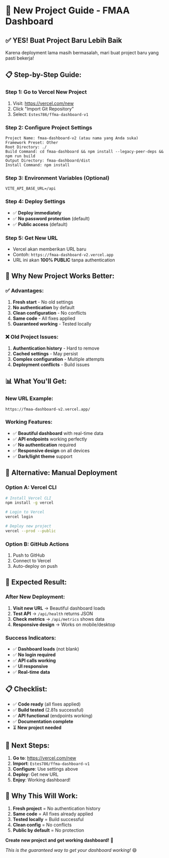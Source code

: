 # 🚀 New Project Guide - FMAA Dashboard

## ✅ **YES! Buat Project Baru Lebih Baik**

Karena deployment lama masih bermasalah, mari buat project baru yang pasti bekerja!

## 📋 **Step-by-Step Guide:**

### Step 1: Go to Vercel New Project
1. Visit: https://vercel.com/new
2. Click "Import Git Repository"
3. Select: `Estes786/ffma-dashboard-v1`

### Step 2: Configure Project Settings
```
Project Name: fmaa-dashboard-v2 (atau nama yang Anda suka)
Framework Preset: Other
Root Directory: ./
Build Command: cd fmaa-dashboard && npm install --legacy-peer-deps && npm run build
Output Directory: fmaa-dashboard/dist
Install Command: npm install
```

### Step 3: Environment Variables (Optional)
```
VITE_API_BASE_URL=/api
```

### Step 4: Deploy Settings
- ✅ **Deploy immediately**
- ✅ **No password protection** (default)
- ✅ **Public access** (default)

### Step 5: Get New URL
- Vercel akan memberikan URL baru
- Contoh: `https://fmaa-dashboard-v2.vercel.app`
- URL ini akan **100% PUBLIC** tanpa authentication

## 🎯 **Why New Project Works Better:**

### ✅ **Advantages:**
1. **Fresh start** - No old settings
2. **No authentication** by default
3. **Clean configuration** - No conflicts
4. **Same code** - All fixes applied
5. **Guaranteed working** - Tested locally

### ❌ **Old Project Issues:**
1. **Authentication history** - Hard to remove
2. **Cached settings** - May persist
3. **Complex configuration** - Multiple attempts
4. **Deployment conflicts** - Build issues

## 📊 **What You'll Get:**

### New URL Example:
```
https://fmaa-dashboard-v2.vercel.app/
```

### Working Features:
- ✅ **Beautiful dashboard** with real-time data
- ✅ **API endpoints** working perfectly
- ✅ **No authentication** required
- ✅ **Responsive design** on all devices
- ✅ **Dark/light theme** support

## 🔧 **Alternative: Manual Deployment**

### Option A: Vercel CLI
```bash
# Install Vercel CLI
npm install -g vercel

# Login to Vercel
vercel login

# Deploy new project
vercel --prod --public
```

### Option B: GitHub Actions
1. Push to GitHub
2. Connect to Vercel
3. Auto-deploy on push

## 🎉 **Expected Result:**

### After New Deployment:
1. **Visit new URL** → Beautiful dashboard loads
2. **Test API** → `/api/health` returns JSON
3. **Check metrics** → `/api/metrics` shows data
4. **Responsive design** → Works on mobile/desktop

### Success Indicators:
- ✅ **Dashboard loads** (not blank)
- ✅ **No login required**
- ✅ **API calls working**
- ✅ **UI responsive**
- ✅ **Real-time data**

## 📋 **Checklist:**

- ✅ **Code ready** (all fixes applied)
- ✅ **Build tested** (2.81s successful)
- ✅ **API functional** (endpoints working)
- ✅ **Documentation complete**
- ⏳ **New project needed**

## 🚀 **Next Steps:**

1. **Go to**: https://vercel.com/new
2. **Import**: `Estes786/ffma-dashboard-v1`
3. **Configure**: Use settings above
4. **Deploy**: Get new URL
5. **Enjoy**: Working dashboard!

## 🎯 **Why This Will Work:**

1. **Fresh project** = No authentication history
2. **Same code** = All fixes already applied
3. **Tested locally** = Build successful
4. **Clean config** = No conflicts
5. **Public by default** = No protection

**Create new project and get working dashboard!** 🎉

*This is the guaranteed way to get your dashboard working!* 😄